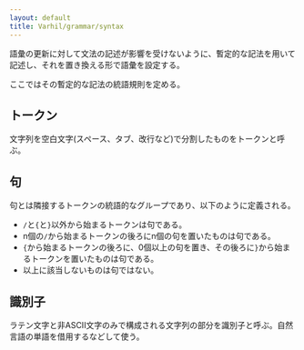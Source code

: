 ```yaml
---
layout: default
title: Varhil/grammar/syntax
---
```


語彙の更新に対して文法の記述が影響を受けないように、暫定的な記法を用いて記述し、それを置き換える形で語彙を設定する。

ここではその暫定的な記法の統語規則を定める。

## トークン

文字列を空白文字(スペース、タブ、改行など)で分割したものをトークンと呼ぶ。

## 句

句とは隣接するトークンの統語的なグループであり、以下のように定義される。

+ `/`と`{`と`}`以外から始まるトークンは句である。
+ n個の`/`から始まるトークンの後ろにn個の句を置いたものは句である。
+ `{`から始まるトークンの後ろに、0個以上の句を置き、その後ろに`}`から始まるトークンを置いたものは句である。
+ 以上に該当しないものは句ではない。

## 識別子

ラテン文字と非ASCII文字のみで構成される文字列の部分を識別子と呼ぶ。自然言語の単語を借用するなどして使う。
